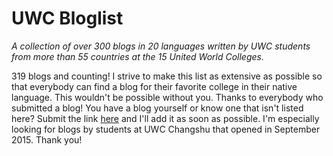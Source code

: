 # UWC Bloglist

_A collection of over 300 blogs in 20 languages written by UWC students from more than 55 countries at the 15 United World Colleges._

319 blogs and counting! I strive to make this list as extensive as possible so that everybody can find a blog for their favorite college in their native language. This wouldn't be possible without you. Thanks to everybody who submitted a blog!
You have a blog yourself or know one that isn't listed here? Submit the link [here](http://uwcblogs.com/submit/) and I'll add it as soon as possible. I'm especially looking for blogs by students at UWC Changshu that opened in September 2015. Thank you!
